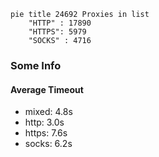 
```mermaid
pie title 24692 Proxies in list
    "HTTP" : 17890
    "HTTPS": 5979
    "SOCKS" : 4716
```

### Some Info
#### Average Timeout

- mixed: 4.8s
- http: 3.0s
- https: 7.6s
- socks: 6.2s